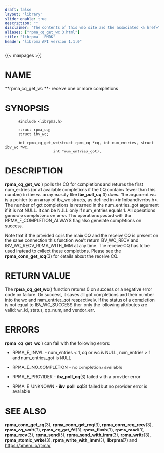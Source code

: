 ```yaml
---
draft: false
layout: "library"
slider_enable: true
description: ""
disclaimer: "The contents of this web site and the associated <a href=\"https://github.com/pmem\">GitHub repositories</a> are BSD-licensed open source."
aliases: ["rpma_cq_get_wc.3.html"]
title: "librpma | PMDK"
header: "librpma API version 1.1.0"
---
```

{{< manpages >}}

[comment]: <> (SPDX-License-Identifier: BSD-3-Clause)
[comment]: <> (Copyright 2020-2022, Intel Corporation)

# NAME

**rpma_cq_get_wc **- receive one or more completions

# SYNOPSIS

          #include <librpma.h>

          struct rpma_cq;
          struct ibv_wc;

          int rpma_cq_get_wc(struct rpma_cq *cq, int num_entries, struct ibv_wc *wc,
                          int *num_entries_got);

# DESCRIPTION

**rpma_cq_get_wc**() polls the CQ for completions and returns the first
num_entries (or all available completions if the CQ contains fewer than
this number) in the wc array exactly like **ibv_poll_cq**(3) does. The
argument wc is a pointer to an array of ibv_wc structs, as defined in
\<infiniband/verbs.h>. The number of got completions is returned in the
num_entries_got argument if it is not NULL. It can be NULL only if
num_entries equals 1. All operations generate completions on error. The
operations posted with the RPMA_F\_COMPLETION_ALWAYS flag also generate
completions on success.

Note that if the provided cq is the main CQ and the receive CQ is
present on the same connection this function won\'t return IBV_WC_RECV
and IBV_WC_RECV_RDMA_WITH_IMM at any time. The receive CQ has to be used
instead to collect these completions. Please see the
**rpma_conn_get_rcq**(3) for details about the receive CQ.

# RETURN VALUE

The **rpma_cq_get_wc**() function returns 0 on success or a negative
error code on failure. On success, it saves all got completions and
their number into the wc and num_entries_got respectively. If the status
of a completion is not equal to IBV_WC_SUCCESS then only the following
attributes are valid: wr_id, status, qp_num, and vendor_err.

# ERRORS

**rpma_cq_get_wc**() can fail with the following errors:

-   RPMA_E\_INVAL - num_entries \< 1, cq or wc is NULL, num_entries > 1
    and num_entries_got is NULL

-   RPMA_E\_NO_COMPLETION - no completions available

-   RPMA_E\_PROVIDER - **ibv_poll_cq**(3) failed with a provider error

-   RPMA_E\_UNKNOWN - **ibv_poll_cq**(3) failed but no provider error is
    available

# SEE ALSO

**rpma_conn_get_cq**(3), **rpma_conn_get_rcq**(3),
**rpma_conn_req_recv**(3), **rpma_cq_wait**(3), **rpma_cq_get_fd**(3),
**rpma_flush**(3), **rpma_read**(3), **rpma_recv**(3), **rpma_send**(3),
**rpma_send_with_imm**(3), **rpma_write**(3), **rpma_atomic_write**(3),
**rpma_write_with_imm**(3), **librpma**(7) and https://pmem.io/rpma/
